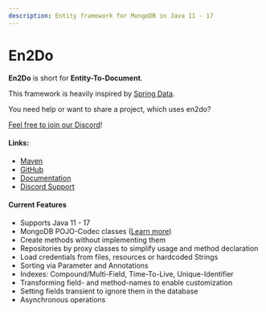 ```yaml
---
description: Entity framework for MongoDB in Java 11 - 17
---
```


# En2Do

**En2Do** is short for **Entity-To-Document**.

This framework is heavily inspired by [Spring Data](https://spring.io/projects/spring-data).

You need help or want to share a project, which uses en2do?

[Feel free to join our Discord](https://discord.gg/VGrxZDQu2n)!

#### Links:

* [Maven](https://reposilite.koboo.eu/#/releases/eu/koboo/en2do)
* [GitHub](https://github.com/Koboo/en2do)
* [Documentation](https://koboo.gitbook.io/en2do/)
* [Discord Support](https://discord.gg/VGrxZDQu2n)&#x20;

#### Current Features

* Supports Java 11 - 17
* MongoDB POJO-Codec classes ([Learn more](https://www.mongodb.com/developer/languages/java/java-mapping-pojos/))
* Create methods without implementing them
* Repositories by proxy classes to simplify usage and method declaration
* Load credentials from files, resources or hardcoded Strings
* Sorting via Parameter and Annotations
* Indexes: Compound/Multi-Field, Time-To-Live, Unique-Identifier
* Transforming field- and method-names to enable customization
* Setting fields transient to ignore them in the database
* Asynchronous operations

